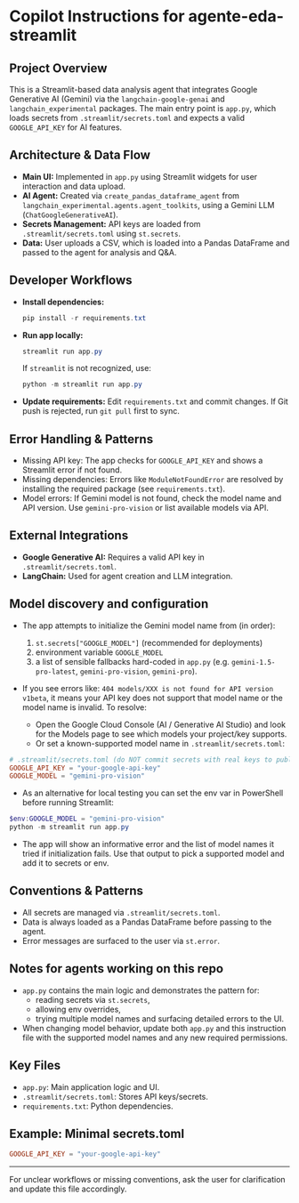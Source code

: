 # Copilot Instructions for agente-eda-streamlit

## Project Overview
This is a Streamlit-based data analysis agent that integrates Google Generative AI (Gemini) via the `langchain-google-genai` and `langchain_experimental` packages. The main entry point is `app.py`, which loads secrets from `.streamlit/secrets.toml` and expects a valid `GOOGLE_API_KEY` for AI features.

## Architecture & Data Flow
- **Main UI:** Implemented in `app.py` using Streamlit widgets for user interaction and data upload.
- **AI Agent:** Created via `create_pandas_dataframe_agent` from `langchain_experimental.agents.agent_toolkits`, using a Gemini LLM (`ChatGoogleGenerativeAI`).
- **Secrets Management:** API keys are loaded from `.streamlit/secrets.toml` using `st.secrets`.
- **Data:** User uploads a CSV, which is loaded into a Pandas DataFrame and passed to the agent for analysis and Q&A.

## Developer Workflows
- **Install dependencies:**
  ```powershell
  pip install -r requirements.txt
  ```
- **Run app locally:**
  ```powershell
  streamlit run app.py
  ```
  If `streamlit` is not recognized, use:
  ```powershell
  python -m streamlit run app.py
  ```
- **Update requirements:** Edit `requirements.txt` and commit changes. If Git push is rejected, run `git pull` first to sync.

## Error Handling & Patterns
- Missing API key: The app checks for `GOOGLE_API_KEY` and shows a Streamlit error if not found.
- Missing dependencies: Errors like `ModuleNotFoundError` are resolved by installing the required package (see `requirements.txt`).
- Model errors: If Gemini model is not found, check the model name and API version. Use `gemini-pro-vision` or list available models via API.

## External Integrations
- **Google Generative AI:** Requires a valid API key in `.streamlit/secrets.toml`.
- **LangChain:** Used for agent creation and LLM integration.

## Model discovery and configuration

- The app attempts to initialize the Gemini model name from (in order):
  1. `st.secrets["GOOGLE_MODEL"]` (recommended for deployments)
  2. environment variable `GOOGLE_MODEL`
  3. a list of sensible fallbacks hard-coded in `app.py` (e.g. `gemini-1.5-pro-latest`, `gemini-pro-vision`, `gemini-pro`).

- If you see errors like: `404 models/XXX is not found for API version v1beta`, it means your API key does not support that model name or the model name is invalid. To resolve:
  - Open the Google Cloud Console (AI / Generative AI Studio) and look for the Models page to see which models your project/key supports.
  - Or set a known-supported model name in `.streamlit/secrets.toml`:

```toml
# .streamlit/secrets.toml (do NOT commit secrets with real keys to public repos)
GOOGLE_API_KEY = "your-google-api-key"
GOOGLE_MODEL = "gemini-pro-vision"
```

- As an alternative for local testing you can set the env var in PowerShell before running Streamlit:

```powershell
$env:GOOGLE_MODEL = "gemini-pro-vision"
python -m streamlit run app.py
```

- The app will show an informative error and the list of model names it tried if initialization fails. Use that output to pick a supported model and add it to secrets or env.

## Conventions & Patterns
- All secrets are managed via `.streamlit/secrets.toml`.
- Data is always loaded as a Pandas DataFrame before passing to the agent.
- Error messages are surfaced to the user via `st.error`.

## Notes for agents working on this repo

- `app.py` contains the main logic and demonstrates the pattern for:
  - reading secrets via `st.secrets`,
  - allowing env overrides,
  - trying multiple model names and surfacing detailed errors to the UI.
- When changing model behavior, update both `app.py` and this instruction file with the supported model names and any new required permissions.

## Key Files
- `app.py`: Main application logic and UI.
- `.streamlit/secrets.toml`: Stores API keys/secrets.
- `requirements.txt`: Python dependencies.

## Example: Minimal secrets.toml
```toml
GOOGLE_API_KEY = "your-google-api-key"
```

---
For unclear workflows or missing conventions, ask the user for clarification and update this file accordingly.
